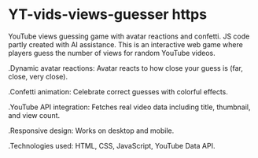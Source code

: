 # YT-vids-views-guesser https

YouTube views guessing game with avatar reactions and confetti. JS code partly created with AI assistance.
This is an interactive web game where players guess the number of views for random YouTube videos.


.Dynamic avatar reactions: Avatar reacts to how close your guess is (far, close, very close).

.Confetti animation: Celebrate correct guesses with colorful effects.

.YouTube API integration: Fetches real video data including title, thumbnail, and view count.

.Responsive design: Works on desktop and mobile.

.Technologies used: HTML, CSS, JavaScript, YouTube Data API. 
